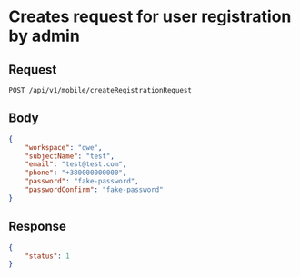 # Creates request for user registration by admin

## Request
    POST /api/v1/mobile/createRegistrationRequest

## Body
```json
{
    "workspace": "qwe",
    "subjectName": "test",
    "email": "test@test.com",
    "phone": "+380000000000",
    "password": "fake-password",
    "passwordConfirm": "fake-password"
}
```

## Response
```json
{
    "status": 1
}
```
